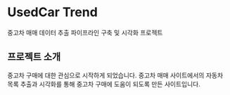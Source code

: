 # UsedCar Trend
중고차 매매 데이터 추출 파이프라인 구축 및 시각화 프로젝트

## 프로젝트 소개
중고차 구매에 대한 관심으로 시작하게 되었습니다.
중고차 매매 사이트에서의 자동차 목록 추출과 시각화를 통해
중고차 구매에 도움이 되도록 만든 사이트입니다.

